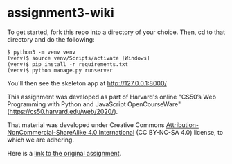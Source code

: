 # assignment3-wiki

To get started, fork this repo into a directory of your choice. Then, cd to that directory and do the following:
```
$ python3 -m venv venv
(venv)$ source venv/Scripts/activate [Windows]
(venv)$ pip install -r requirements.txt
(venv)$ python manage.py runserver
```
You'll then see the skeleton app at http://127.0.0.1:8000/


This assignment was developed as part of Harvard's online "CS50’s Web Programming with Python and JavaScript
OpenCourseWare" (https://cs50.harvard.edu/web/2020/). 

That material was developed under Creative Commons [Attribution-NonCommercial-ShareAlike 4.0 International](https://creativecommons.org/licenses/by-nc-sa/4.0/) (CC BY-NC-SA 4.0) license, to which we are adhering.

Here is a [link to the original assignment](https://cs50.harvard.edu/web/2020/projects/1/wiki/).

